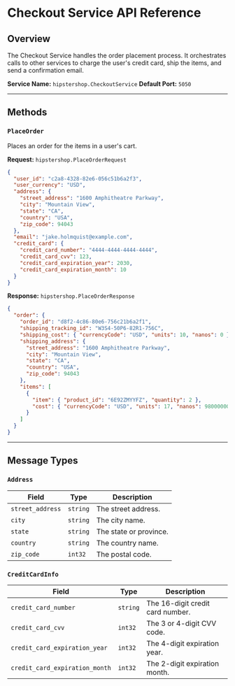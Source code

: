 # Checkout Service API Reference

## Overview

The Checkout Service handles the order placement process. It orchestrates calls to other services to charge the user's credit card, ship the items, and send a confirmation email.

**Service Name:** `hipstershop.CheckoutService`
**Default Port:** `5050`

---

## Methods

### `PlaceOrder`

Places an order for the items in a user's cart.

**Request:** `hipstershop.PlaceOrderRequest`

```json
{
  "user_id": "c2a8-4328-82e6-056c51b6a2f3",
  "user_currency": "USD",
  "address": {
    "street_address": "1600 Amphitheatre Parkway",
    "city": "Mountain View",
    "state": "CA",
    "country": "USA",
    "zip_code": 94043
  },
  "email": "jake.holmquist@example.com",
  "credit_card": {
    "credit_card_number": "4444-4444-4444-4444",
    "credit_card_cvv": 123,
    "credit_card_expiration_year": 2030,
    "credit_card_expiration_month": 10
  }
}
```

**Response:** `hipstershop.PlaceOrderResponse`

```json
{
  "order": {
    "order_id": "d8f2-4c86-80e6-756c21b6a2f1",
    "shipping_tracking_id": "W3S4-50P6-82R1-756C",
    "shipping_cost": { "currencyCode": "USD", "units": 10, "nanos": 0 },
    "shipping_address": {
      "street_address": "1600 Amphitheatre Parkway",
      "city": "Mountain View",
      "state": "CA",
      "country": "USA",
      "zip_code": 94043
    },
    "items": [
      {
        "item": { "product_id": "6E92ZMYYFZ", "quantity": 2 },
        "cost": { "currencyCode": "USD", "units": 17, "nanos": 980000000 }
      }
    ]
  }
}
```

---

## Message Types

### `Address`

| Field            | Type     | Description                               |
|------------------|----------|-------------------------------------------|
| `street_address` | `string` | The street address.                       |
| `city`           | `string` | The city name.                            |
| `state`          | `string` | The state or province.                    |
| `country`        | `string` | The country name.                         |
| `zip_code`       | `int32`  | The postal code.                          |

### `CreditCardInfo`

| Field                          | Type    | Description                               |
|--------------------------------|---------|-------------------------------------------|
| `credit_card_number`           | `string`| The 16-digit credit card number.        |
| `credit_card_cvv`              | `int32` | The 3 or 4-digit CVV code.            |
| `credit_card_expiration_year`  | `int32` | The 4-digit expiration year.            |
| `credit_card_expiration_month` | `int32` | The 2-digit expiration month.           |